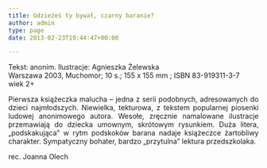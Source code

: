 ```yaml
---
title: Gdzieżeś ty bywał, czarny baranie?
author: admin
type: page
date: 2013-02-23T19:44:47+00:00

---
```

<p style="text-align: justify;">
  Tekst: anonim. Ilustracje: Agnieszka Żelewska<br /> Warszawa 2003, Muchomor; 10 s.; 155 x 155 mm ; ISBN 83-919311-3-7<br /> wiek 2+
</p>

<p style="text-align: justify;">
  Pierwsza książeczka malucha – jedna z serii podobnych, adresowanych do dzieci najmłodszych. Niewielka, tekturowa, z tekstem popularnej piosenki ludowej anonimowego autora. Wesołe, zręcznie namalowane ilustracje przemawiają do dziecka umownym, skrótowym rysunkiem. Duża litera, „podskakująca” w rytm podskoków barana nadaje książeczce żartobliwy charakter. Sympatyczny bohater, bardzo „przytulna” lektura przedszkolaka.
</p>

<p style="text-align: justify;">
  rec. Joanna Olech
</p>